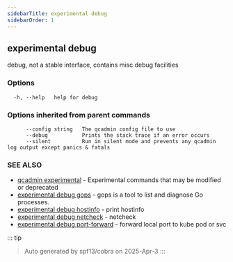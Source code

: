 ```yaml
---
sidebarTitle: experimental debug
sidebarOrder: 1
---
```


## experimental debug

debug, not a stable interface, contains misc debug facilities

### Options

```
  -h, --help   help for debug
```

### Options inherited from parent commands

```
      --config string   The qcadmin config file to use
      --debug           Prints the stack trace if an error occurs
      --silent          Run in silent mode and prevents any qcadmin log output except panics & fatals
```

### SEE ALSO

* [qcadmin experimental](experimental.md)	 - Experimental commands that may be modified or deprecated
* [experimental debug gops](experimental_debug_gops.md)	 - gops is a tool to list and diagnose Go processes.
* [experimental debug hostinfo](experimental_debug_hostinfo.md)	 - print hostinfo
* [experimental debug netcheck](experimental_debug_netcheck.md)	 - netcheck
* [experimental debug port-forward](experimental_debug_port-forward.md)	 - forward local port to kube pod or svc

::: tip
>Auto generated by spf13/cobra on 2025-Apr-3
:::